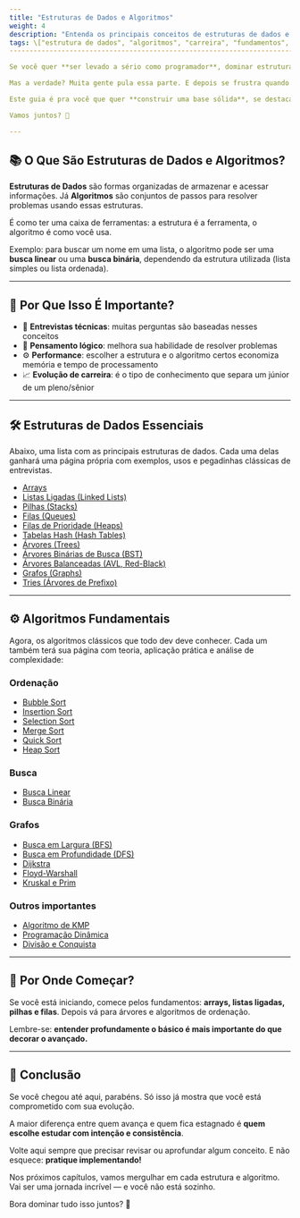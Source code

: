 ```yaml
---
title: "Estruturas de Dados e Algoritmos"
weight: 4
description: "Entenda os principais conceitos de estruturas de dados e algoritmos, com explicações acessíveis e links para aprofundar seu conhecimento. Uma referência completa para estudantes e profissionais em evolução."
tags: \["estrutura de dados", "algoritmos", "carreira", "fundamentos", "backend", "c++", "entrevista"]
------------------------------------------------------------------------------------------------------

Se você quer **ser levado a sério como programador**, dominar estruturas de dados e algoritmos **não é opcional**. Eles são a base de quase tudo no desenvolvimento de software — do backend mais robusto ao app mobile mais simples.

Mas a verdade? Muita gente pula essa parte. E depois se frustra quando não consegue evoluir na carreira.

Este guia é pra você que quer **construir uma base sólida**, se destacar em entrevistas e entender de verdade o que está fazendo quando escreve código.

Vamos juntos? 🚀

---
```


## 📚 O Que São Estruturas de Dados e Algoritmos?

**Estruturas de Dados** são formas organizadas de armazenar e acessar informações. Já **Algoritmos** são conjuntos de passos para resolver problemas usando essas estruturas.

É como ter uma caixa de ferramentas: a estrutura é a ferramenta, o algoritmo é como você usa.

Exemplo: para buscar um nome em uma lista, o algoritmo pode ser uma **busca linear** ou uma **busca binária**, dependendo da estrutura utilizada (lista simples ou lista ordenada).

---

## 🔎 Por Que Isso É Importante?

* 💼 **Entrevistas técnicas**: muitas perguntas são baseadas nesses conceitos
* 🧠 **Pensamento lógico**: melhora sua habilidade de resolver problemas
* ⚙️ **Performance**: escolher a estrutura e o algoritmo certos economiza memória e tempo de processamento
* 📈 **Evolução de carreira**: é o tipo de conhecimento que separa um júnior de um pleno/sênior

---

## 🛠️ Estruturas de Dados Essenciais

Abaixo, uma lista com as principais estruturas de dados. Cada uma delas ganhará uma página própria com exemplos, usos e pegadinhas clássicas de entrevistas.

* [Arrays](/dsa/arrays)
* [Listas Ligadas (Linked Lists)](/dsa/linked-lists)
* [Pilhas (Stacks)](/dsa/stacks)
* [Filas (Queues)](/dsa/queues)
* [Filas de Prioridade (Heaps)](/dsa/heaps)
* [Tabelas Hash (Hash Tables)](/dsa/hash-tables)
* [Árvores (Trees)](/dsa/trees)
* [Árvores Binárias de Busca (BST)](/dsa/bst)
* [Árvores Balanceadas (AVL, Red-Black)](/dsa/balanced-trees)
* [Grafos (Graphs)](/dsa/graphs)
* [Tries (Árvores de Prefixo)](/dsa/tries)

---

## ⚙️ Algoritmos Fundamentais

Agora, os algoritmos clássicos que todo dev deve conhecer. Cada um também terá sua página com teoria, aplicação prática e análise de complexidade:

### Ordenação

* [Bubble Sort](/dsa/sorting/bubble-sort)
* [Insertion Sort](/dsa/sorting/insertion-sort)
* [Selection Sort](/dsa/sorting/selection-sort)
* [Merge Sort](/dsa/sorting/merge-sort)
* [Quick Sort](/dsa/sorting/quick-sort)
* [Heap Sort](/dsa/sorting/heap-sort)

### Busca

* [Busca Linear](/dsa/searching/linear-search)
* [Busca Binária](/dsa/searching/binary-search)

### Grafos

* [Busca em Largura (BFS)](/dsa/graphs/bfs)
* [Busca em Profundidade (DFS)](/dsa/graphs/dfs)
* [Dijkstra](/dsa/graphs/dijkstra)
* [Floyd-Warshall](/dsa/graphs/floyd-warshall)
* [Kruskal e Prim](/dsa/graphs/kruskal-prim)

### Outros importantes

* [Algoritmo de KMP](/dsa/strings/kmp)
* [Programação Dinâmica](/dsa/dynamic-programming/overview)
* [Divisão e Conquista](/dsa/divide-conquer)

---

## 🚀 Por Onde Começar?

Se você está iniciando, comece pelos fundamentos: **arrays, listas ligadas, pilhas e filas**. Depois vá para árvores e algoritmos de ordenação.

Lembre-se: **entender profundamente o básico é mais importante do que decorar o avançado.**

---

## 💬 Conclusão

Se você chegou até aqui, parabéns. Só isso já mostra que você está comprometido com sua evolução.

A maior diferença entre quem avança e quem fica estagnado é **quem escolhe estudar com intenção e consistência**.

Volte aqui sempre que precisar revisar ou aprofundar algum conceito. E não esquece: **pratique implementando!**

Nos próximos capítulos, vamos mergulhar em cada estrutura e algoritmo. Vai ser uma jornada incrível — e você não está sozinho.

Bora dominar tudo isso juntos? 💪
